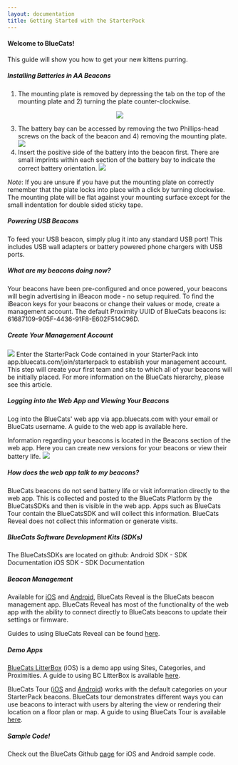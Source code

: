 ```yaml
---
layout: documentation
title: Getting Started with the StarterPack
---
```


#### Welcome to BlueCats!
This guide will show you how to get your new kittens purring.

<!--
<div style="text-align:center">
<img src="https://s3-us-west-1.amazonaws.com/sdk-guide/gelato/flatpack_1024x1024.jpg">
</div>
-->

##### Installing Batteries in AA Beacons
1) The mounting plate is removed by depressing the tab on the top of the mounting plate and 2) turning the plate counter-clockwise.  
<div style="text-align:center"><img src="https://s3-us-west-1.amazonaws.com/sdk-guide/gelato/soloStep1.png"></div>

3) The battery bay can be accessed by removing the two Phillips-head screws on the back of the beacon and 4) removing the mounting plate.  
![](https://s3-us-west-1.amazonaws.com/sdk-guide/gelato/soloStep2.png)  
5) Insert the positive side of the battery into the beacon first.  There are small imprints within each section of the battery bay to indicate the correct battery orientation.
![](https://s3-us-west-1.amazonaws.com/sdk-guide/gelato/batteryOrientation.png)

*Note*: If you are unsure if you have put the mounting plate on correctly remember that the plate locks into place with a click by turning clockwise. The mounting plate will be flat against your mounting surface except for the small indentation for double sided sticky tape.

##### Powering USB Beacons
To feed your USB beacon, simply plug it into any standard USB port! This includes USB wall adapters or battery powered phone chargers with USB ports.

##### What are my beacons doing now?
Your beacons have been pre-configured and once powered, your beacons will begin advertising in iBeacon mode - no setup required. To find the iBeacon keys for your beacons or change their values or mode, create a management account. The default Proximity UUID of BlueCats beacons is: 61687109-905F-4436-91F8-E602F514C96D.

##### Create Your Management Account
![](https://s3-us-west-1.amazonaws.com/sdk-guide/gelato/spSignup.png)
Enter the StarterPack Code contained in your StarterPack into app.bluecats.com/join/starterpack to establish your management account. This step will create your first team and site to which all of your beacons will be initially placed. For more information on the BlueCats hierarchy, please see this article.

##### Logging into the Web App and Viewing Your Beacons
Log into the BlueCats' web app via app.bluecats.com with your email or BlueCats username. A guide to the web app is available here.

Information regarding your beacons is located in the Beacons section of the web app. Here you can create new versions for your beacons or view their battery life.
![](https://s3-us-west-1.amazonaws.com/sdk-guide/gelato/beaconCell-1-13-16.png)

##### How does the web app talk to my beacons?
BlueCats beacons do not send battery life or visit information directly to the web app. This is collected and posted to the BlueCats Platform by the BlueCatsSDKs and then is visible in the web app. Apps such as BlueCats Tour contain the BlueCatsSDK and will collect this information. BlueCats Reveal does not collect this information or generate visits.

##### BlueCats Software Development Kits (SDKs)
The BlueCatsSDKs are located on github:
Android SDK - SDK Documentation
iOS SDK - SDK Documentation

##### Beacon Management
Available for [iOS](https://itunes.apple.com/us/app/bc-reveal/id852676494?mt=8) and [Android](https://play.google.com/store/apps/details?id=com.bluecats.bcreveal), BlueCats Reveal is the BlueCats beacon management app. BlueCats Reveal has most of the functionality of the web app with the ability to connect directly to BlueCats beacons to update their settings or firmware.

Guides to using BlueCats Reveal can be found [here](http://support.bluecats.com/customer/en/portal/topics/667683-bluecats-reveal/articles).

##### Demo Apps
[BlueCats LitterBox](https://itunes.apple.com/us/app/bc-litterbox/id807946568?mt=8) (iOS) is a demo app using Sites, Categories, and Proximities. A guide to using BC LitterBox is available [here](http://support.bluecats.com/customer/en/portal/articles/1495603-playing-with-bluecats-litterbox-ios-).

BlueCats Tour ([iOS](https://itunes.apple.com/us/app/bluecats-tour/id912105747?mt=8) and [Android](https://play.google.com/store/apps/details?id=com.bluecats.bctour&hl=en)) works with the default categories on your StarterPack beacons. BlueCats tour demonstrates different ways you can use beacons to interact with users by altering the view or rendering their location on a floor plan or map. A guide to using BlueCats Tour is available [here](http://support.bluecats.com/customer/en/portal/articles/2038418-taking-a-bluecats-tour).

##### Sample Code!
Check out the BlueCats Github [page](https://github.com/bluecats) for iOS and Android sample code.
